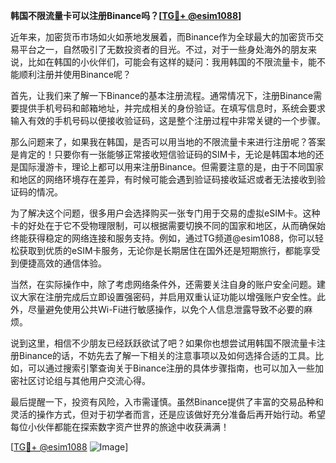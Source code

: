 **韩国不限流量卡可以注册Binance吗？[[TG💪+ @esim1088](https://t.me/s/esim1088)]**

近年来，加密货币市场如火如荼地发展着，而Binance作为全球最大的加密货币交易平台之一，自然吸引了无数投资者的目光。不过，对于一些身处海外的朋友来说，比如在韩国的小伙伴们，可能会有这样的疑问：我用韩国的不限流量卡，能不能顺利注册并使用Binance呢？

首先，让我们来了解一下Binance的基本注册流程。通常情况下，注册Binance需要提供手机号码和邮箱地址，并完成相关的身份验证。在填写信息时，系统会要求输入有效的手机号码以便接收验证码，这是整个注册过程中非常关键的一个步骤。

那么问题来了，如果我在韩国，是否可以用当地的不限流量卡来进行注册呢？答案是肯定的！只要你有一张能够正常接收短信验证码的SIM卡，无论是韩国本地的还是国际漫游卡，理论上都可以用来注册Binance。但需要注意的是，由于不同国家和地区的网络环境存在差异，有时候可能会遇到验证码接收延迟或者无法接收到验证码的情况。

为了解决这个问题，很多用户会选择购买一张专门用于交易的虚拟eSIM卡。这种卡的好处在于它不受物理限制，可以根据需要切换不同的国家和地区，从而确保始终能获得稳定的网络连接和服务支持。例如，通过TG频道@esim1088，你可以轻松获取到优质的eSIM卡服务，无论你是长期居住在国外还是短期旅行，都能享受到便捷高效的通信体验。

当然，在实际操作中，除了考虑网络条件外，还需要关注自身的账户安全问题。建议大家在注册完成后立即设置强密码，并启用双重认证功能以增强账户安全性。此外，尽量避免使用公共Wi-Fi进行敏感操作，以免个人信息泄露导致不必要的麻烦。

说到这里，相信不少朋友已经跃跃欲试了吧？如果你也想尝试用韩国不限流量卡注册Binance的话，不妨先去了解一下相关的注意事项以及如何选择合适的工具。比如，可以通过搜索引擎查询关于Binance注册的具体步骤指南，也可以加入一些加密社区讨论组与其他用户交流心得。

最后提醒一下，投资有风险，入市需谨慎。虽然Binance提供了丰富的交易品种和灵活的操作方式，但对于初学者而言，还是应该做好充分准备后再开始行动。希望每位小伙伴都能在探索数字资产世界的旅途中收获满满！

[[TG💪+ @esim1088](https://t.me/s/esim1088) ![Image](https://i.postimg.cc/4NQfJmqS/Snipaste-2025-05-13-00-14-12.png)]